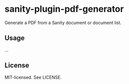 # sanity-plugin-pdf-generator

Generate a PDF from a Sanity document or document list.

## Usage

...

## License

MIT-licensed. See LICENSE.

